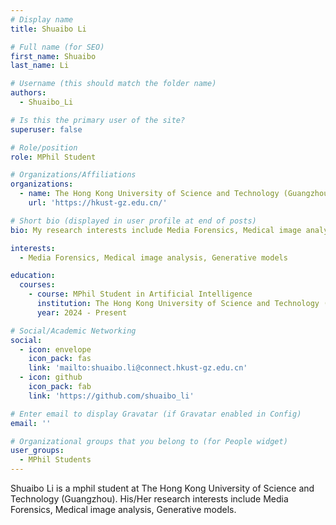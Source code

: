 ```yaml
---
# Display name
title: Shuaibo Li

# Full name (for SEO)
first_name: Shuaibo
last_name: Li

# Username (this should match the folder name)
authors:
  - Shuaibo_Li

# Is this the primary user of the site?
superuser: false

# Role/position
role: MPhil Student

# Organizations/Affiliations
organizations:
  - name: The Hong Kong University of Science and Technology (Guangzhou)
    url: 'https://hkust-gz.edu.cn/'

# Short bio (displayed in user profile at end of posts)
bio: My research interests include Media Forensics, Medical image analysis, Generative models.

interests:
  - Media Forensics, Medical image analysis, Generative models

education:
  courses:
    - course: MPhil Student in Artificial Intelligence
      institution: The Hong Kong University of Science and Technology (Guangzhou)
      year: 2024 - Present

# Social/Academic Networking
social:
  - icon: envelope
    icon_pack: fas
    link: 'mailto:shuaibo.li@connect.hkust-gz.edu.cn'
  - icon: github
    icon_pack: fab
    link: 'https://github.com/shuaibo_li'

# Enter email to display Gravatar (if Gravatar enabled in Config)
email: ''

# Organizational groups that you belong to (for People widget)
user_groups:
  - MPhil Students
---
```


Shuaibo Li is a mphil student at The Hong Kong University of Science and Technology (Guangzhou). His/Her research interests include Media Forensics, Medical image analysis, Generative models.

